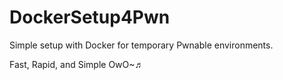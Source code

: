 # DockerSetup4Pwn
Simple setup with Docker for temporary Pwnable environments.

Fast, Rapid, and Simple OwO~♬
